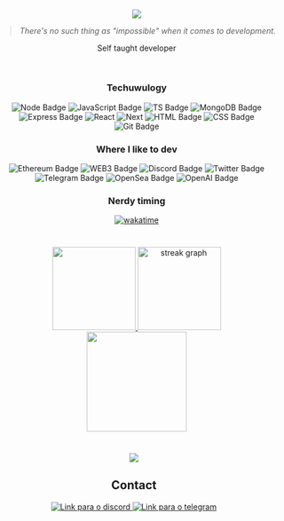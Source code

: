 #

<div align="center">
<section>
  <img src="https://profile-counter.glitch.me/%7BJayJayTech%7D/count.svg" />
</section>

> _There's no such thing as "impossible" when it comes to development._

</section>

  Self taught developer
<div style="display: flex; justify-content: center" align="center">

	
</div>

#

<section align="center">
</section>
<div style="justify-content: center" align="center">
  <div>
    <p style="text-align: center;">

### Techuwulogy

![Node Badge](https://img.shields.io/badge/-Node.js-339933?style=for-the-badge&logo=node.js&logoColor=white)
![JavaScript Badge](https://img.shields.io/badge/-JavaScript-FCC624?style=for-the-badge&logo=JavaScript&logoColor=323330)
![TS Badge](https://img.shields.io/badge/Typescript-007acc?style=for-the-badge&logo=typescript&logoColor=white)
![MongoDB Badge](https://img.shields.io/badge/MongoDB-0?style=for-the-badge&logo=MongoDB&logoColor=white)
![Express Badge](https://img.shields.io/badge/-Express.js-green?style=for-the-badge&logo=Express&logoColor=black)
![React](https://img.shields.io/badge/react-%2320232a.svg?style=for-the-badge&logo=react&logoColor=%2361DAFB)
![Next](https://img.shields.io/badge/nextJS-%2320232a.svg?style=for-the-badge&logo=next.js&logoColor=%2361DAFB)
![HTML Badge](https://img.shields.io/badge/-HTML-E34F26?style=for-the-badge&logo=html5&logoColor=white)
![CSS Badge](https://img.shields.io/badge/-CSS-1572B6?style=for-the-badge&logo=css3&logoColor=white)
![Git Badge](https://img.shields.io/badge/-Git-F05032?style=for-the-badge&logo=git&logoColor=white)

</p>
</div>

  <div>

  </div>

  <div>
    <p>

### Where I like to dev

![Ethereum Badge](https://img.shields.io/badge/ethereum-1572B6?style=for-the-badge&logo=ethereum)
![WEB3 Badge](https://img.shields.io/badge/WEB3-000?style=for-the-badge)
![Discord Badge](https://img.shields.io/badge/Discord-5865F2?style=for-the-badge&logo=discord&logoColor=white)
![Twitter Badge](https://img.shields.io/badge/Twitter-1DA1F2?style=for-the-badge&logo=twitter&logoColor=white)
![Telegram Badge](https://img.shields.io/badge/telegram-fff?style=for-the-badge&logo=telegram)
![OpenSea Badge](https://img.shields.io/badge/OpenSEA-fff?style=for-the-badge&logo=opensea)
![OpenAI Badge](https://img.shields.io/badge/-OpenAi-000?style=for-the-badge&logo=openai)

</p>

  </div>

</div>

### Nerdy timing

[![wakatime](https://wakatime.com/badge/user/c7a5e8d6-0c47-451a-affe-b7735e691e04.svg?style=for-the-badge)](https://wakatime.com/@c7a5e8d6-0c47-451a-affe-b7735e691e04)

#

<div align="center">

  <a href="https://github.com/JayJayTech">
  <img height="150em" src="https://github-readme-stats.vercel.app/api/top-langs/?username=JayJayTech&layout=compact&langs_count=7&theme=dark"/>
 <img src="https://streak-stats.demolab.com?user=JayJayTech&locale=en&mode=daily&theme=dark&hide_border=false&border_radius=5" height="150" alt="streak graph"  />
 </a>
</div>

<div align="center">
<img height="180em" src="https://github-readme-stats.vercel.app/api/wakatime?username=JayJayTech&layout=compact&langs_count=8"/>

</div>

#
<div style="display: flex; justify-content: center" align="center">

<section style="margin-right: 10px;">

  <img src="https://lanyard.cnrad.dev/api/272371726329970688">

  <h2>Contact</h2>
  <a href="https://discord.com/users/272371726329970688" target="_blank">
    <img alt="Link para o discord" src="https://img.shields.io/badge/Discord-5865f2?style=for-the-badge&logo=discord&logoColor=white"/>
  </a>
  <a href="https://t.me/JAYBOT_0x" target="_blank">
        <img alt="Link para o telegram" src="https://img.shields.io/badge/Telegram-white?style=for-the-badge&logo=telegram&logoColor=black"/>
  </a>
</section>

</div>

